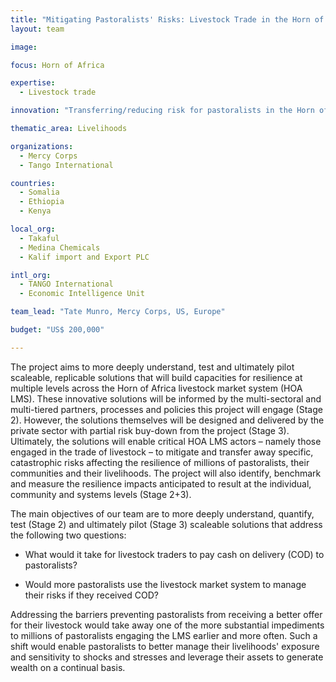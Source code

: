 ```yaml
---
title: "Mitigating Pastoralists' Risks: Livestock Trade in the Horn of Africa"
layout: team

image: 

focus: Horn of Africa

expertise:
  - Livestock trade

innovation: "Transferring/reducing risk for pastoralists in the Horn of Africa"

thematic_area: Livelihoods

organizations:
  - Mercy Corps
  - Tango International

countries: 
  - Somalia
  - Ethiopia
  - Kenya

local_org: 
  - Takaful 
  - Medina Chemicals  
  - Kalif import and Export PLC

intl_org:
  - TANGO International
  - Economic Intelligence Unit

team_lead: "Tate Munro, Mercy Corps, US, Europe"

budget: "US$ 200,000"

---
```


The project aims to more deeply understand, test and ultimately pilot scaleable, replicable solutions that will build capacities for resilience at multiple levels across the Horn of Africa livestock market system (HOA LMS). These innovative solutions will be informed by the multi-sectoral and multi-tiered partners, processes and policies this project will engage (Stage 2). However, the solutions themselves will be designed and delivered by the private sector with partial risk buy-down from the project (Stage 3). Ultimately, the solutions will enable critical HOA LMS actors – namely those engaged in the trade of livestock – to mitigate and transfer away specific, catastrophic risks affecting the resilience of millions of pastoralists, their communities and their livelihoods. The project will also identify, benchmark and measure the resilience impacts anticipated to result at the individual, community and systems levels (Stage 2+3).

The main objectives of our team are to more deeply understand, quantify, test (Stage 2) and ultimately pilot (Stage 3) scaleable solutions that address the following two questions:

* What would it take for livestock traders to pay cash on delivery (COD) to pastoralists?

* Would more pastoralists use the livestock market system to manage their risks if they received COD?

Addressing the barriers preventing pastoralists from receiving a better offer for their livestock would take away one of the more substantial impediments to millions of pastoralists engaging the LMS earlier and more often. Such a shift would enable pastoralists to better manage their livelihoods' exposure and sensitivity to shocks and stresses and leverage their assets to generate wealth on a continual basis.